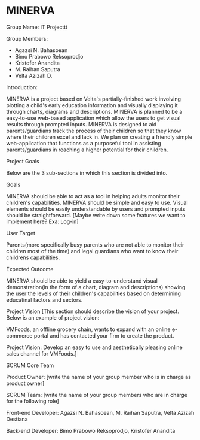 # MINERVA
Group Name: IT Projecttt

Group Members:
- Agazsi N. Bahasoean
- Bimo Prabowo Reksoprodjo
- Kristofer Anandita
- M. Raihan Saputra
- Velta Azizah D.


Introduction:

MINERVA is a project based on Velta's partially-finished work involving plotting a child's early education information and visually displaying it through charts, diagrams and descriptions. MINERVA is planned to be a easy-to-use web-based application which allow the users to get visual results through prompted inputs. MINERVA is designed to aid parents/guardians track the process of their children so that they know where their children excel and lack in. We plan on creating a friendly simple web-application that functions as a purposeful tool in assisting parents/guardians in reaching a higher potential for their children. 


Project Goals

Below are the 3 sub-sections in which this section is divided into.

Goals

MINERVA should be able to act as a tool in helping adults monitor their children's capabilities. MINERVA should be simple and easy to use. Visual elements should be easily understandable by users and prompted inputs should be straightforward. [Maybe write down some features we want to implement here? Exa: Log-in]

User Target

Parents(more specifically busy parents who are not able to monitor their children most of the time) and legal guardians who want to know their childrens capabilities. 

Expected Outcome

MINERVA should be able to yield a easy-to-understand visual demonstration(in the form of a chart, diagram and descriptions) showing the user the levels of their children's capabilities based on determining educatinal factors and sectors. 


Project Vision
[This section should describe the vision of your project.  Below is an example of project vision:

VMFoods, an offline grocery chain, wants to expand with an online e-commerce portal and has contacted your firm to create the product.

Project Vision: Develop an easy to use and aesthetically pleasing online sales channel for VMFoods.]


SCRUM Core Team


Product Owner: [write the name of your group member who is in charge as product owner]


SCRUM Team: [write the name of your group members who are in charge for the following role]


Front-end Developer: Agazsi N. Bahasoean, M. Raihan Saputra, Velta Azizah Destiana


Back-end Developer: Bimo Prabowo Reksoprodjo, Kristofer Anandita
